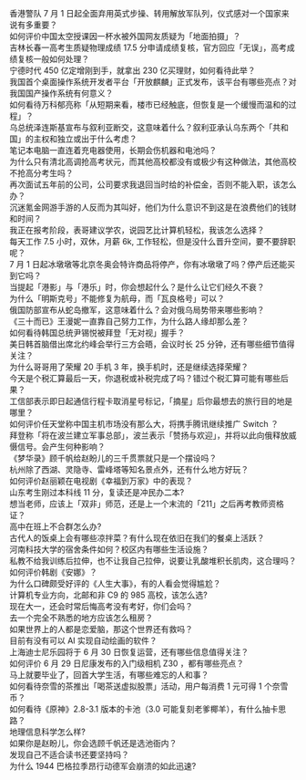 香港警队 7 月 1 日起全面弃用英式步操、转用解放军队列，仪式感对一个国家来说有多重要？  
如何评价中国太空授课因一杯水被外国网友质疑为「地面拍摄」？  
吉林长春一高考生质疑物理成绩 17.5 分申请成绩复核，官方回应「无误」，高考成绩复核一般如何处理？  
宁德时代 450 亿定增刚到手，就拿出 230 亿买理财，如何看待此举？  
我国首个桌面操作系统开发者平台「开放麒麟」正式发布，该平台有哪些亮点？对我国国产操作系统有何意义？  
如何看待万科郁亮称「从短期来看，楼市已经触底，但恢复是一个缓慢而温和的过程」？  
乌总统泽连斯基宣布与叙利亚断交，这意味着什么？叙利亚承认乌东两个「共和国」的主权和独立或出于什么考虑？  
笔记本电脑一直连着充电器使用，长期会伤机器和电池吗？  
为什么只有清北高调抢高考状元，而其他高校都没有或极少有这种做法，其他高校不抢高分考生吗？  
再次面试五年前的公司，公司要求我退回当时给的补偿金，否则不能入职，该怎么办？  
沉迷氪金网游手游的人反而为其叫好，他们为什么意识不到这是在浪费他们的钱财和时间？  
我正在报考阶段，表哥建议学农，说园艺比计算机轻松，我该怎么选择？  
每天工作 7.5 小时，双休，月薪 6k, 工作轻松，但是没什么晋升空间，要不要辞职呢？  
7 月 1 日起冰墩墩等北京冬奥会特许商品将停产，你有冰墩墩了吗？停产后还能买到它吗？  
当提起「港影」与「港乐」时，你会想起什么？是什么让它们经久不衰？  
为什么「明斯克号」不能修复为航母，而「瓦良格号」可以？  
俄国防部宣布从蛇岛撤军️，这意味着什么？会对俄乌局势带来哪些影响？  
《三十而已》王漫妮一直靠自己努力工作，为什么路人缘却那么差？  
如何看待韩国总统尹锡悦被拜登「无对视」握手？  
美日韩首脑借出席北约峰会举行三方会晤，会议时长 25 分钟，还有哪些细节值得关注？  
为什么哥哥用了荣耀 20 手机 3 年，换手机时，还是继续选择荣耀？  
今天是个税汇算最后一天，你退税或补税完成了吗？错过个税汇算可能有哪些后果？  
工信部表示即日起通信行程卡取消星号标记，「摘星」后你最想去的旅行目的地是哪里？  
如何评价任天堂称中国主机市场没有那么大，将携手腾讯继续推广 Switch ？  
拜登称「将在波兰建立军事总部」，波兰表示「赞扬与欢迎」，并将以此向俄释放威慑信号。会产生何种影响？  
《梦华录》顾千帆给赵盼儿的三千贯票就只是一个摆设吗？  
杭州除了西湖、灵隐寺、雷峰塔等知名景点外，还有什么地方好玩？  
如何评价赵丽颖在电视剧《幸福到万家》中的表现？  
山东考生刚过本科线 11 分，复读还是冲民办二本?  
想当老师，应该上「双非」师范，还是上一个末流的「211」之后再考教师资格证？  
高中在班上不合群怎么办?  
古代人的饭桌上会有哪些凉拌菜？有什么现在依旧在我们的餐桌上活跃？  
河南科技大学的宿舍条件如何？校区内有哪些生活设施？  
私教不给我训练后拉伸，也不让我自己拉伸，说要让乳酸堆积长肌肉，这合理吗？  
如何评价韩剧《安娜》？  
为什么口碑颇受好评的《人生大事》，有的人看会觉得尴尬？  
计算机专业方向，北邮和非 C9  的 985 高校，该怎么选?  
现在大一，还会时常后悔高考没有考好，你们会吗？  
去一个完全不熟悉的地方应该怎么租房？  
如果世界上的人都是恋爱脑，那这个世界还有救吗？  
目前有没有可以 AI 实现自动绘画的软件？  
上海迪士尼乐园将于 6 月 30 日恢复运营，还有哪些信息值得关注？  
如何评价 6 月 29 日尼康发布的入门级相机 Z30 ，都有哪些亮点？  
马上就要毕业了，回首大学生活，有哪些难忘的人和事？  
如何看待奈雪的茶推出「喝茶送虚拟股票」活动，用户每消费 1 元可得 1 个奈雪币？  
如何看待《原神》2.8-3.1 版本的卡池（3.0 可能复刻老爹椰羊），有什么抽卡思路？  
地理信息科学怎么样?  
如果你是赵盼儿，你会选顾千帆还是选池衙内？  
发现自己不适合读书还要坚持吗？  
为什么 1944 巴格拉季昂行动德军会崩溃的如此迅速?  
